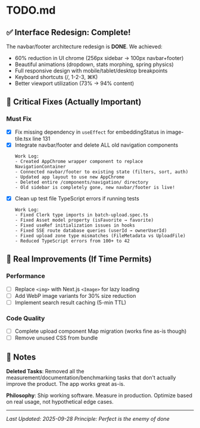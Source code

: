 # TODO.md

## ✅ Interface Redesign: Complete!

The navbar/footer architecture redesign is **DONE**. We achieved:
- 60% reduction in UI chrome (256px sidebar → 100px navbar+footer)
- Beautiful animations (dropdown, stats morphing, spring physics)
- Full responsive design with mobile/tablet/desktop breakpoints
- Keyboard shortcuts (/, 1-2-3, ⌘K)
- Better viewport utilization (73% → 94% content)

## 🚨 Critical Fixes (Actually Important)

### Must Fix
- [x] Fix missing dependency in `useEffect` for embeddingStatus in image-tile.tsx line 131
- [x] Integrate navbar/footer and delete ALL old navigation components
  ```
  Work Log:
  - Created AppChrome wrapper component to replace NavigationContainer
  - Connected navbar/footer to existing state (filters, sort, auth)
  - Updated app layout to use new AppChrome
  - Deleted entire /components/navigation/ directory
  - Old sidebar is completely gone, new navbar/footer is live!
  ```
- [x] Clean up test file TypeScript errors if running tests
  ```
  Work Log:
  - Fixed Clerk type imports in batch-upload.spec.ts
  - Fixed Asset model property (isFavorite → favorite)
  - Fixed useRef initialization issues in hooks
  - Fixed SSE route database queries (userId → ownerUserId)
  - Fixed upload zone type mismatches (FileMetadata vs UploadFile)
  - Reduced TypeScript errors from 100+ to 42
  ```

## 🎯 Real Improvements (If Time Permits)

### Performance
- [ ] Replace `<img>` with Next.js `<Image>` for lazy loading
- [ ] Add WebP image variants for 30% size reduction
- [ ] Implement search result caching (5-min TTL)

### Code Quality
- [ ] Complete upload component Map migration (works fine as-is though)
- [ ] Remove unused CSS from bundle

## 📝 Notes

**Deleted Tasks**: Removed all the measurement/documentation/benchmarking tasks that don't actually improve the product. The app works great as-is.

**Philosophy**: Ship working software. Measure in production. Optimize based on real usage, not hypothetical edge cases.

---

*Last Updated: 2025-09-28*
*Principle: Perfect is the enemy of done*